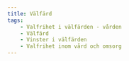 ```yaml
---
title: Välfärd
tags:
    - Valfrihet i välfärden - vården
    - Välfärd
    - Vinster i välfärden
    - Valfrihet inom vård och omsorg
---
```

